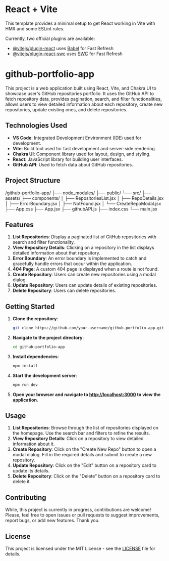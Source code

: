 
# React + Vite

This template provides a minimal setup to get React working in Vite with HMR and some ESLint rules.

Currently, two official plugins are available:

- [@vitejs/plugin-react](https://github.com/vitejs/vite-plugin-react/blob/main/packages/plugin-react/README.md) uses [Babel](https://babeljs.io/) for Fast Refresh
- [@vitejs/plugin-react-swc](https://github.com/vitejs/vite-plugin-react-swc) uses [SWC](https://swc.rs/) for Fast Refresh

# github-portfolio-app

This project is a web application built using React, Vite, and Chakra UI to showcase user's GitHub repositories portfolio. It uses the GitHub API to fetch repository data, provides pagination, search, and filter functionalities, allows users to view detailed information about each repository, create new repositories, update existing ones, and delete repositories.

## Technologies Used

- **VS Code**: Integrated Development Environment (IDE) used for development.
- **Vite**: Build tool used for fast development and server-side rendering.
- **Chakra UI**: Component library used for layout, design, and styling.
- **React**: JavaScript library for building user interfaces.
- **GitHub API**: Used to fetch data about GitHub repositories.

## Project Structure

/github-portfolio-app/
├── node_modules/
├── public/
└── src/
├── assets/
├── components/
│ ├── RepositoriesList.jsx
│ ├── RepoDetails.jsx
│ ├── ErrorBoundary.jsx
│ ├── NotFound.jsx
│ └── CreateRepoModal.jsx
├── App.css
├── App.jsx
├── githubAPI.js
├── index.css
└── main.jsx


## Features

1. **List Repositories**: Display a paginated list of GitHub repositories with search and filter functionality.
2. **View Repository Details**: Clicking on a repository in the list displays detailed information about that repository.
3. **Error Boundary**: An error boundary is implemented to catch and gracefully handle errors that occur within the application.
4. **404 Page**: A custom 404 page is displayed when a route is not found.
5. **Create Repository**: Users can create new repositories using a modal dialog.
6. **Update Repository**: Users can update details of existing repositories.
7. **Delete Repository**: Users can delete repositories.

## Getting Started

1. **Clone the repository**:

    ```bash
    git clone https://github.com/your-username/github-portfolio-app.git
    ```

2. **Navigate to the project directory**:

    ```bash
    cd github-portfolio-app
    ```

3. **Install dependencies**:

    ```bash
    npm install
    ```

4. **Start the development server**:

    ```bash
    npm run dev
    ```

5. **Open your browser and navigate to [http://localhost:3000](http://localhost:3000) to view the application**.

## Usage

1. **List Repositories**: Browse through the list of repositories displayed on the homepage. Use the search bar and filters to refine the results.
2. **View Repository Details**: Click on a repository to view detailed information about it.
3. **Create Repository**: Click on the "Create New Repo" button to open a modal dialog. Fill in the required details and submit to create a new repository.
4. **Update Repository**: Click on the "Edit" button on a repository card to update its details.
5. **Delete Repository**: Click on the "Delete" button on a repository card to delete it.

## Contributing

While, this project is currently in progress, contributions are welcome! 
Please, feel free to open issues or pull requests to suggest improvements, report bugs, or add new features.
Thank you.

## License

This project is licensed under the MIT License - see the [LICENSE](LICENSE) file for details.


